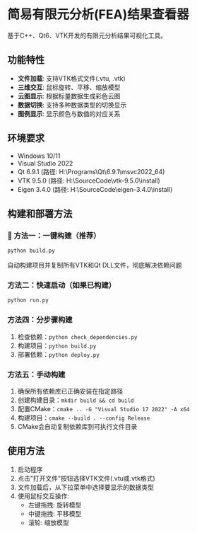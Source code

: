 # 简易有限元分析(FEA)结果查看器

基于C++、Qt6、VTK开发的有限元分析结果可视化工具。

## 功能特性

- **文件加载**: 支持VTK格式文件(.vtu, .vtk)
- **三维交互**: 鼠标旋转、平移、缩放模型
- **云图显示**: 根据标量数据生成彩色云图
- **数据切换**: 支持多种数据类型的切换显示
- **图例显示**: 显示颜色与数值的对应关系

## 环境要求

- Windows 10/11
- Visual Studio 2022
- Qt 6.9.1 (路径: H:\Programs\Qt\6.9.1\msvc2022_64)
- VTK 9.5.0 (路径: H:\SourceCode\vtk-9.5.0\install)
- Eigen 3.4.0 (路径: H:\SourceCode\eigen-3.4.0\install)

## 构建和部署方法

### 🚀 方法一：一键构建（推荐）
```bash
python build.py
```
自动构建项目并复制所有VTK和Qt DLL文件，彻底解决依赖问题

### 方法二：快速启动（如果已构建）
```bash
python run.py
```

### 方法四：分步骤构建
1. 检查依赖：`python check_dependencies.py`
2. 构建项目：`python build.py`
3. 部署依赖：`python deploy.py`

### 方法五：手动构建
1. 确保所有依赖库已正确安装在指定路径
2. 创建构建目录：`mkdir build && cd build`
3. 配置CMake：`cmake .. -G "Visual Studio 17 2022" -A x64`
4. 构建项目：`cmake --build . --config Release`
5. CMake会自动复制依赖库到可执行文件目录

## 使用方法

1. 启动程序
2. 点击"打开文件"按钮选择VTK文件(.vtu或.vtk格式)
3. 文件加载后，从下拉菜单中选择要显示的数据类型
4. 使用鼠标交互操作:
   - 左键拖拽: 旋转模型
   - 中键拖拽: 平移模型
   - 滚轮: 缩放模型
